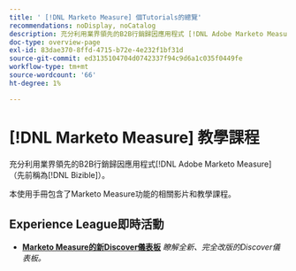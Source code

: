 ```yaml
---
title: ' [!DNL Marketo Measure] 個Tutorials的總覽'
recommendations: noDisplay, noCatalog
description: 充分利用業界領先的B2B行銷歸因應用程式 [!DNL Adobe Marketo Measure]  （先前稱為 [!DNL Bizible]）。
doc-type: overview-page
exl-id: 83dae370-8ffd-4715-b72e-4e232f1bf31d
source-git-commit: ed3135104704d0742337f94c9d6a1c035f0449fe
workflow-type: tm+mt
source-wordcount: '66'
ht-degree: 1%

---
```


# [!DNL Marketo Measure] 教學課程

充分利用業界領先的B2B行銷歸因應用程式[!DNL Adobe Marketo Measure] （先前稱為[!DNL Bizible]）。

本使用手冊包含了Marketo Measure功能的相關影片和教學課程。

<div id="recs-overview-body-1"></div>
<div id="recs-overview-body-2"></div>
<div id="recs-overview-body-3"></div>
<div id="recs-overview-body-4"></div>
<div id="recs-overview-body-5"></div>
<div id="recs-overview-body-6"></div>

## Experience League即時活動

* **[Marketo Measure的新Discover儀表板](https://experienceleague.adobe.com/en/docs/events/experience-league-live-recordings/episodes/exl-live-episode-04-18-24)**
  *瞭解全新、完全改版的Discover儀表板。*
